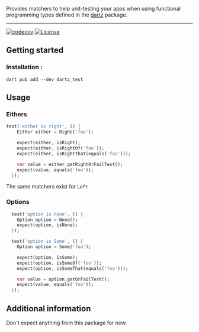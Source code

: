 Provides matchers to help unit-testing your apps when using functional programming types defined in the [dartz](https://pub.dev/packages/dartz) package.

---

[![codecov](https://codecov.io/gh/SuperMuel/dartz_test/branch/main/graph/badge.svg?token=5HERRNTPSI)](https://codecov.io/gh/SuperMuel/dartz_test)
[![License](https://img.shields.io/badge/License-BSD_3--Clause-blue.svg)](https://opensource.org/licenses/BSD-3-Clause)

## Getting started

### Installation :

`dart pub add --dev dartz_test`

## Usage

### Eithers

```dart
test('either is right', () {
    Either either = Right('foo');

    expect(either, isRight);
    expect(either, isRightOf('foo'));
    expect(either, isRightThat(equals('foo')));

    var value = either.getRightOrFailTest();
    expect(value, equals('foo'));
  });
```

The same matchers exist for `Left`

### Options

```dart
  test('option is none', () {
    Option option = None();
    expect(option, isNone);
  });

  test('option is Some', () {
    Option option = Some('foo');

    expect(option, isSome);
    expect(option, isSomeOf('foo'));
    expect(option, isSomeThat(equals('foo')));

    var value = option.getOrFailTest();
    expect(value, equals('foo'));
  });
```

## Additional information

Don't expect anything from this package for now.
